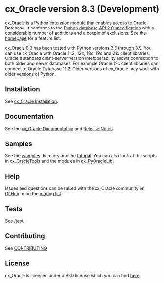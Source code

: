 # cx_Oracle version 8.3 (Development)

cx_Oracle is a Python extension module that enables access to Oracle
Database.  It conforms to the [Python database API 2.0
specification][1] with a considerable number of additions and a couple
of exclusions.  See the
[homepage](https://oracle.github.io/python-cx_Oracle/index.html) for a
feature list.

cx_Oracle 8.3 has been tested with Python versions 3.6 through 3.9. You can use
cx_Oracle with Oracle 11.2, 12c, 18c, 19c and 21c client libraries. Oracle's
standard client-server version interoperability allows connection to both older
and newer databases. For example Oracle 19c client libraries can connect to
Oracle Database 11.2.   Older versions of cx_Oracle may work with older
versions of Python.

## Installation

See [cx_Oracle Installation][15].

## Documentation

See the [cx_Oracle Documentation][2] and [Release Notes][14].

## Samples

See the [/samples][12] directory and the [tutorial][6].  You can also
look at the scripts in [cx_OracleTools][7] and the modules in
[cx_PyOracleLib][8].

## Help

Issues and questions can be raised with the cx_Oracle community on
[GitHub][9] or on the [mailing list][5].

## Tests

See [/test][11].

## Contributing

See [CONTRIBUTING](https://github.com/oracle/python-cx_Oracle/blob/main/CONTRIBUTING.md)

## License

cx_Oracle is licensed under a BSD license which you can find [here][3].

[1]: https://www.python.org/dev/peps/pep-0249
[2]: http://cx-oracle.readthedocs.io
[3]: https://github.com/oracle/python-cx_Oracle/blob/main/LICENSE.txt
[5]: http://lists.sourceforge.net/lists/listinfo/cx-oracle-users
[6]: https://github.com/oracle/python-cx_Oracle/tree/main/samples/tutorial
[7]: http://cx-oracletools.sourceforge.net
[8]: http://cx-pyoraclelib.sourceforge.net
[9]: https://github.com/oracle/python-cx_Oracle/issues
[11]: https://github.com/oracle/python-cx_Oracle/tree/main/test
[12]: https://github.com/oracle/python-cx_Oracle/tree/main/samples
[14]: https://cx-oracle.readthedocs.io/en/latest/release_notes.html
[15]: https://cx-oracle.readthedocs.io/en/latest/user_guide/installation.html

